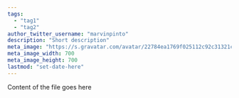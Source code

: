 ```yaml
---
tags:
  - "tag1"
  - "tag2"
author_twitter_username: "marvinpinto"
description: "Short description"
meta_image: "https://s.gravatar.com/avatar/22784ea1769f025112c92c31321c6bf1?s=700"
meta_image_width: 700
meta_image_height: 700
lastmod: "set-date-here"
---
```


Content of the file goes here
